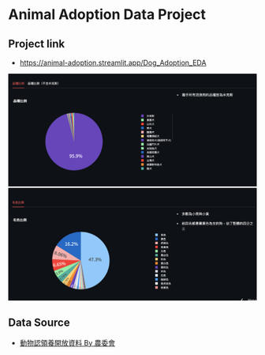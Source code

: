 # Animal Adoption Data Project

## Project link
- https://animal-adoption.streamlit.app/Dog_Adoption_EDA

![breed](img/breed.png)
![breed](img/colour.png)

## Data Source
- [動物認領養開放資料 By 農委會](https://data.coa.gov.tw/open_detail.aspx?id=QcbUEzN6E6DL)

